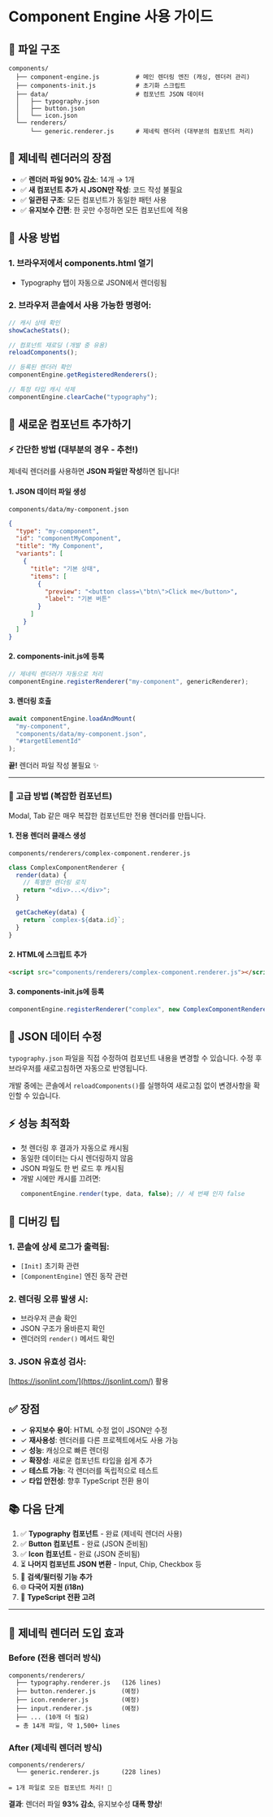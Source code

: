 # Component Engine 사용 가이드

## 📁 파일 구조

```
components/
  ├── component-engine.js          # 메인 렌더링 엔진 (캐싱, 렌더러 관리)
  ├── components-init.js           # 초기화 스크립트
  ├── data/                        # 컴포넌트 JSON 데이터
  │   ├── typography.json
  │   ├── button.json
  │   └── icon.json
  └── renderers/
      └── generic.renderer.js      # 제네릭 렌더러 (대부분의 컴포넌트 처리)
```

## 🎯 제네릭 렌더러의 장점

- ✅ **렌더러 파일 90% 감소**: 14개 → 1개
- ✅ **새 컴포넌트 추가 시 JSON만 작성**: 코드 작성 불필요
- ✅ **일관된 구조**: 모든 컴포넌트가 동일한 패턴 사용
- ✅ **유지보수 간편**: 한 곳만 수정하면 모든 컴포넌트에 적용

## 🚀 사용 방법

### 1. 브라우저에서 components.html 열기

- Typography 탭이 자동으로 JSON에서 렌더링됨

### 2. 브라우저 콘솔에서 사용 가능한 명령어:

```javascript
// 캐시 상태 확인
showCacheStats();

// 컴포넌트 재로딩 (개발 중 유용)
reloadComponents();

// 등록된 렌더러 확인
componentEngine.getRegisteredRenderers();

// 특정 타입 캐시 삭제
componentEngine.clearCache("typography");
```

## 🔧 새로운 컴포넌트 추가하기

### ⚡ 간단한 방법 (대부분의 경우 - 추천!)

제네릭 렌더러를 사용하면 **JSON 파일만 작성**하면 됩니다!

#### 1. JSON 데이터 파일 생성

`components/data/my-component.json`

```json
{
  "type": "my-component",
  "id": "componentMyComponent",
  "title": "My Component",
  "variants": [
    {
      "title": "기본 상태",
      "items": [
        {
          "preview": "<button class=\"btn\">Click me</button>",
          "label": "기본 버튼"
        }
      ]
    }
  ]
}
```

#### 2. components-init.js에 등록

```javascript
// 제네릭 렌더러가 자동으로 처리
componentEngine.registerRenderer("my-component", genericRenderer);
```

#### 3. 렌더링 호출

```javascript
await componentEngine.loadAndMount(
  "my-component",
  "components/data/my-component.json",
  "#targetElementId"
);
```

**끝!** 렌더러 파일 작성 불필요 ✨

---

### 🎨 고급 방법 (복잡한 컴포넌트)

Modal, Tab 같은 매우 복잡한 컴포넌트만 전용 렌더러를 만듭니다.

#### 1. 전용 렌더러 클래스 생성

`components/renderers/complex-component.renderer.js`

```javascript
class ComplexComponentRenderer {
  render(data) {
    // 특별한 렌더링 로직
    return "<div>...</div>";
  }

  getCacheKey(data) {
    return `complex-${data.id}`;
  }
}
```

#### 2. HTML에 스크립트 추가

```html
<script src="components/renderers/complex-component.renderer.js"></script>
```

#### 3. components-init.js에 등록

```javascript
componentEngine.registerRenderer("complex", new ComplexComponentRenderer());
```

## 📝 JSON 데이터 수정

`typography.json` 파일을 직접 수정하여 컴포넌트 내용을 변경할 수 있습니다.
수정 후 브라우저를 새로고침하면 자동으로 반영됩니다.

개발 중에는 콘솔에서 `reloadComponents()`를 실행하여
새로고침 없이 변경사항을 확인할 수 있습니다.

## ⚡ 성능 최적화

- 첫 렌더링 후 결과가 자동으로 캐시됨
- 동일한 데이터는 다시 렌더링하지 않음
- JSON 파일도 한 번 로드 후 캐시됨
- 개발 시에만 캐시를 끄려면:
  ```javascript
  componentEngine.render(type, data, false); // 세 번째 인자 false
  ```

## 🐛 디버깅 팁

### 1. 콘솔에 상세 로그가 출력됨:

- `[Init]` 초기화 관련
- `[ComponentEngine]` 엔진 동작 관련

### 2. 렌더링 오류 발생 시:

- 브라우저 콘솔 확인
- JSON 구조가 올바른지 확인
- 렌더러의 `render()` 메서드 확인

### 3. JSON 유효성 검사:

[https://jsonlint.com/](https://jsonlint.com/) 활용

## ✅ 장점

- ✓ **유지보수 용이**: HTML 수정 없이 JSON만 수정
- ✓ **재사용성**: 렌더러를 다른 프로젝트에서도 사용 가능
- ✓ **성능**: 캐싱으로 빠른 렌더링
- ✓ **확장성**: 새로운 컴포넌트 타입을 쉽게 추가
- ✓ **테스트 가능**: 각 렌더러를 독립적으로 테스트
- ✓ **타입 안전성**: 향후 TypeScript 전환 용이

## 📚 다음 단계

1. ✅ **Typography 컴포넌트** - 완료 (제네릭 렌더러 사용)
2. ✅ **Button 컴포넌트** - 완료 (JSON 준비됨)
3. ✅ **Icon 컴포넌트** - 완료 (JSON 준비됨)
4. ⏳ **나머지 컴포넌트 JSON 변환** - Input, Chip, Checkbox 등
5. 🔮 **검색/필터링 기능 추가**
6. 🌐 **다국어 지원 (i18n)**
7. 📘 **TypeScript 전환 고려**

---

## 🎉 제네릭 렌더러 도입 효과

### Before (전용 렌더러 방식)

```
components/renderers/
  ├── typography.renderer.js   (126 lines)
  ├── button.renderer.js       (예정)
  ├── icon.renderer.js         (예정)
  ├── input.renderer.js        (예정)
  ├── ... (10개 더 필요)
  = 총 14개 파일, 약 1,500+ lines
```

### After (제네릭 렌더러 방식)

```
components/renderers/
  └── generic.renderer.js      (228 lines)

= 1개 파일로 모든 컴포넌트 처리! 🚀
```

**결과**: 렌더러 파일 **93% 감소**, 유지보수성 **대폭 향상**!
